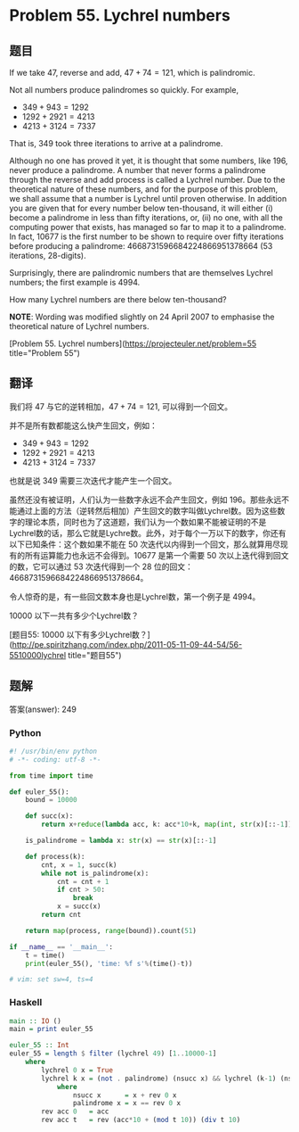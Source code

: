 Problem 55. Lychrel numbers
========================================

## 题目

If we take $47$, reverse and add, $47 + 74 = 121$, which is palindromic.

Not all numbers produce palindromes so quickly. For example,

+ $349 + 943 = 1292$
+ $1292 + 2921 = 4213$
+ $4213 + 3124 = 7337$

That is, $349$ took three iterations to arrive at a palindrome.

Although no one has proved it yet, it is thought that some numbers, like $196$, never produce a palindrome. A number that never forms a palindrome through the reverse and add process is called a Lychrel number. Due to the theoretical nature of these numbers, and for the purpose of this problem, we shall assume that a number is Lychrel until proven otherwise. In addition you are given that for every number below ten-thousand, it will either (i) become a palindrome in less than fifty iterations, or, (ii) no one, with all the computing power that exists, has managed so far to map it to a palindrome. In fact, $10677$ is the first number to be shown to require over fifty iterations before producing a palindrome: $4668731596684224866951378664$ ($53$ iterations, $28 \textrm{-digits}$).

Surprisingly, there are palindromic numbers that are themselves Lychrel numbers; the first example is $4994$.

How many Lychrel numbers are there below ten-thousand?

**NOTE**: Wording was modified slightly on 24 April 2007 to emphasise the theoretical nature of Lychrel numbers.

[Problem 55. Lychrel numbers](https://projecteuler.net/problem=55 title="Problem 55")

## 翻译

我们将 $47$ 与它的逆转相加，$47 + 74 = 121$, 可以得到一个回文。

并不是所有数都能这么快产生回文，例如：

+ $349 + 943 = 1292$
+ $1292 + 2921 = 4213$
+ $4213 + 3124 = 7337$

也就是说 $349$ 需要三次迭代才能产生一个回文。

虽然还没有被证明，人们认为一些数字永远不会产生回文，例如 $196$。那些永远不能通过上面的方法（逆转然后相加）产生回文的数字叫做Lychrel数。因为这些数字的理论本质，同时也为了这道题，我们认为一个数如果不能被证明的不是Lychrel数的话，那么它就是Lychre数。此外，对于每个一万以下的数字，你还有以下已知条件：这个数如果不能在 $50$ 次迭代以内得到一个回文，那么就算用尽现有的所有运算能力也永远不会得到。$10677$ 是第一个需要 $50$ 次以上迭代得到回文的数，它可以通过 $53$ 次迭代得到一个 $28$ 位的回文：4668731596684224866951378664。

令人惊奇的是，有一些回文数本身也是Lychrel数，第一个例子是 $4994$。

$10000$ 以下一共有多少个Lychrel数？

[题目55: $10000$ 以下有多少Lychrel数？](http://pe.spiritzhang.com/index.php/2011-05-11-09-44-54/56-5510000lychrel title="题目55")

## 题解

答案(answer): 249

### Python

~~~python
#! /usr/bin/env python
# -*- coding: utf-8 -*-

from time import time

def euler_55():
    bound = 10000

    def succ(x):
        return x+reduce(lambda acc, k: acc*10+k, map(int, str(x)[::-1]))

    is_palindrome = lambda x: str(x) == str(x)[::-1]

    def process(k):
        cnt, x = 1, succ(k)
        while not is_palindrome(x):
            cnt = cnt + 1
            if cnt > 50:
                break
            x = succ(x)
        return cnt

    return map(process, range(bound)).count(51)

if __name__ == '__main__':
    t = time()
    print(euler_55(), 'time: %f s'%(time()-t))

# vim: set sw=4, ts=4
~~~

### Haskell

~~~haskell
main :: IO ()
main = print euler_55

euler_55 :: Int
euler_55 = length $ filter (lychrel 49) [1..10000-1]
    where
        lychrel 0 x = True
        lychrel k x = (not . palindrome) (nsucc x) && lychrel (k-1) (nsucc x)
            where
                nsucc x      = x + rev 0 x
                palindrome x = x == rev 0 x
        rev acc 0   = acc
        rev acc t   = rev (acc*10 + (mod t 10)) (div t 10)

~~~
